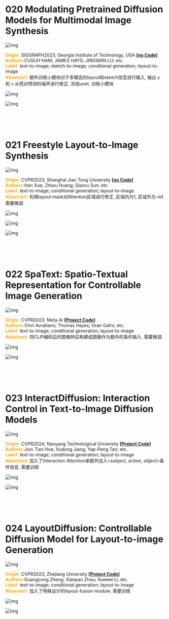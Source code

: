 # 020 Modulating Pretrained Diffusion Models for Multimodal Image Synthesis

![img](res/020/001.PNG)  

<font color=orange>**Origin:**</font> SIGGRAPH2023; Georgia Institute of Technology, USA **[[no Code](nocode)]**  
<font color=orange>**Authors:**</font>CUSUH HAM; JAMES HAYS; JINGWAN LU; etc.    
<font color=orange>**Label:**</font> text-to-image; sketch-to-image; conditional generation; layout-to-image   
<font color=orange>**Abastract:**</font> 额外训练小模块对于多模态的layout和sketch信息进行输入, 输出 $\gamma$ 和 $v$ 从而对预测的噪声进行修正. 冻结unet, 训练小模块  

![img](res/020/002.PNG)  

![img](res/020/003.PNG)  

</br>
</br>
</br>



# 021 Freestyle Layout-to-Image Synthesis

![img](res/021/001.PNG)  

<font color=orange>**Origin:**</font> CVPR2023; Shanghai Jiao Tong University **[[no Code](nocode)]**  
<font color=orange>**Authors:**</font>Han Xue; Zhiwu Huang; Qianru Sun; etc.    
<font color=orange>**Label:**</font> text-to-image; conditional generation; layout-to-image   
<font color=orange>**Abastract:**</font> 利用layout mask对Attention区域进行修正, 区域内为1, 区域外为-inf. 需要微调  

![img](res/021/002.PNG)  

![img](res/021/003.PNG)  

![img](res/021/004.PNG)  

</br>
</br>
</br>



# 022 SpaText: Spatio-Textual Representation for Controllable Image Generation

![img](res/022/001.PNG)  

<font color=orange>**Origin:**</font> CVPR2023; Meta AI **[[Project Code](https://omriavrahami.com/spatext)]**  
<font color=orange>**Authors:**</font>Omri Avrahami; Thomas Hayes; Oran Gafni; etc.    
<font color=orange>**Label:**</font> text-to-image; conditional generation; layout-to-image   
<font color=orange>**Abastract:**</font> 将CLIP编码后的图像特征构建成图像作为额外的条件输入. 需要微调  

![img](res/022/002.PNG)  

![img](res/022/003.PNG)  


</br>
</br>
</br>



# 023 InteractDiffusion: Interaction Control in Text-to-Image Diffusion Models

![img](res/023/001.PNG)  

<font color=orange>**Origin:**</font> CVPR2024; Nanyang Technological University **[[Project Code](https://jiuntian.github.io/interactdiffusion)]**  
<font color=orange>**Authors:**</font>Jiun Tian Hoe; Xudong Jiang; Yap-Peng Tan; etc.    
<font color=orange>**Label:**</font> text-to-image; conditional generation; layout-to-image   
<font color=orange>**Abastract:**</font> 加入了Interaction Attention来额外加入<subject, action, object>条件信息. 需要训练    

![img](res/023/002.PNG)  

![img](res/023/003.PNG)  


</br>
</br>
</br>


# 024 LayoutDiffusion: Controllable Diffusion Model for Layout-to-image Generation

![img](res/024/001.PNG)  

<font color=orange>**Origin:**</font> CVPR2023; Zhejiang University **[[Project Code](https://github.com/ZGCTroy/LayoutDiffusion)]**  
<font color=orange>**Authors:**</font>Guangcong Zheng; Xianpan Zhou; Xuewei Li; etc.    
<font color=orange>**Label:**</font> text-to-image; conditional generation; layout-to-image   
<font color=orange>**Abastract:**</font> 加入了特殊设计的layout-fusion-module. 需要训练   

![img](res/024/002.PNG)  

![img](res/024/003.PNG)  